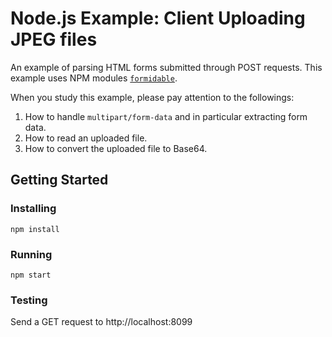 # Node.js Example: Client Uploading JPEG files
An example of parsing HTML forms submitted through POST requests.  This example uses NPM modules [`formidable`](https://www.npmjs.com/package/formidable).

When you study this example, please pay attention to the followings:
1. How to handle `multipart/form-data` and in particular extracting form data.
2. How to read an uploaded file.
3. How to convert the uploaded file to Base64.

## Getting Started

### Installing
```
npm install
```
### Running
```
npm start
```
### Testing
Send a GET request to http://localhost:8099
